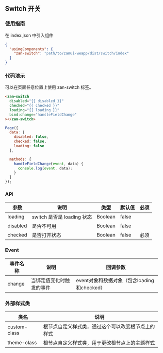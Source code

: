 ## Switch 开关

### 使用指南
在 index.json 中引入组件
```json
{
  "usingComponents": {
    "zan-switch": "path/to/zanui-weapp/dist/switch/index"
  }
}
```

### 代码演示
可以在页面任意位置上使用 zan-switch 标签。
```html
<zan-switch
  disabled="{{ disabled }}"
  checked="{{ checked }}"
  loading="{{ loading }}"
  bind:change="handleFieldChange"
></zan-switch>
```

```js
Page({
  data: {
    disabled: false,
    checked: false,
    loading: false
  },

  methods: {
    handleFieldChange(event, data) {
      console.log(event, data);
    }
  }
});
```

### API
| 参数       | 说明      | 类型       | 默认值       | 必须      |
|-----------|-----------|-----------|-------------|-------------|
| loading | switch 是否是 loading 状态 | Boolean  | false | |
| disabled | 是否不可用 | Boolean  | false | |
| checked | 是否打开状态 | Boolean  | false  | 必须 |

### Event

| 事件名称       | 说明      | 回调参数       |
|-----------|-----------|-----------|
| change | 当绑定值变化时触发的事件 | event对象和数据对象（包含loading和checked） |

### 外部样式类
| 类名       | 说明      |
|-----------|-----------|
| custom-class | 根节点自定义样式类，通过这个可以改变根节点上的样式 |
| theme-class | 根节点自定义样式类，用于更改根节点上的主题样式 |
